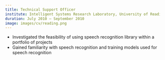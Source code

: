 ```yaml
---
title: Technical Support Officer
institute: Intelligent Systems Research Laboratory, University of Reading, Berkshire, UK
duration: July 2010 – September 2010
image: images/cv/reading.png
---
```


- Investigated the feasibility of using speech recognition library within a portfolio of projects
- Gained familiarity with speech recognition and training models used for speech recognition


